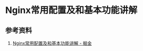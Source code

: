 # Nginx常用配置及和基本功能讲解

## 参考资料

1. [Nginx常用配置及和基本功能讲解 - 掘金](https://juejin.cn/post/7225783743528566842)